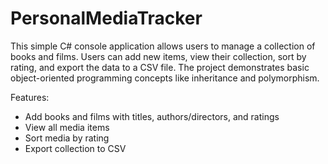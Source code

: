 # PersonalMediaTracker

This simple C# console application allows users to manage a collection of books and films. Users can add new items, view their collection, sort by rating, and export the data to a CSV file. The project demonstrates basic object-oriented programming concepts like inheritance and polymorphism.

Features:
- Add books and films with titles, authors/directors, and ratings
- View all media items
- Sort media by rating
- Export collection to CSV
